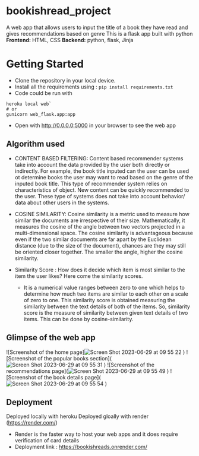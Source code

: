 # bookishread_project
A web app that allows users to input the title of a book they have read and gives recommendations based on genre
This is a flask app built with python
**Frontend:** HTML, CSS
**Backend:** python, flask, Jinja

# Getting Started
- Clone the repository in your local device.
- Install all the requirements using : ```pip install requirements.txt```
- Code could be run with
```
heroku local web`
# or
gunicorn web_flask.app:app
```
- Open with http://0.0.0.0:5000 in your browser to see the web app
## Algorithm used
- CONTENT BASED FILTERING: Content based recommender systems take into account the data provided by the user both directly or indirectly. For example, the book title inputed can the user can be used ot determine books the user may want to read based on the genre of the inputed book title. This type of recommender system relies on characteristics of object. New content can be quickly recommended to the user. These type of systems does not take into account behavior/ data about other users in the systems.

- COSINE SIMILARITY: Cosine similarity is a metric used to measure how similar the documents are irrespective of their size. Mathematically, it measures the cosine of the angle between two vectors projected in a multi-dimensional space. The cosine similarity is advantageous because even if the two similar documents are far apart by the Euclidean distance (due to the size of the document), chances are they may still be oriented closer together. The smaller the angle, higher the cosine similarity.

- Similarity Score : How does it decide which item is most similar to the item the user likes? Here come the similarity scores.

  - It is a numerical value ranges between zero to one which helps to determine how much two items are similar to each other on a scale of zero to one. This similarity score is obtained measuring the similarity between the text details of both of the items. So, similarity score is the measure of similarity between given text details of two items. This can be done by cosine-similarity.
 
## Glimpse of the web app
![Screenshot of the home page]![Screen Shot 2023-06-29 at 09 55 22](https://github.com/Nnenna-udefi/bookishread_project/assets/68693000/9e63923e-5c6f-4c0d-a0c2-41d0357f94aa)
)
![Screenshot of the popular books section](![Screen Shot 2023-06-29 at 09 55 31](https://github.com/Nnenna-udefi/bookishread_project/assets/68693000/cf9e7d3c-ab3f-4d46-8d92-ff5395235fbd)
)
![Screenshot of the recommendations page](![Screen Shot 2023-06-29 at 09 55 49](https://github.com/Nnenna-udefi/bookishread_project/assets/68693000/dfeada40-8277-4270-ac90-e3c1b0ab08b9)
)
![Screenshot of the book details page](![Screen Shot 2023-06-29 at 09 55 54](https://github.com/Nnenna-udefi/bookishread_project/assets/68693000/14b1b350-7c6a-41e8-ac4f-4e1398d36fea)
)
## Deployment
Deployed locally with heroku
Deployed gloally with render (https://render.com/)
- Render is the faster way to host your web apps and it does require verification of card details
- Deployment link : https://bookishreads.onrender.com/
